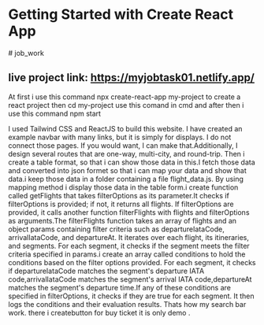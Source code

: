 # Getting Started with Create React App
#   j o b _ w o r k 

## live project link: https://myjobtask01.netlify.app/ 
At first i use this command npx create-react-app my-project to create a react project then cd my-project use this comand in cmd and after then i use this command npm start 

I used Tailwind CSS and ReactJS to build this website. I have created an example navbar with many links, but it is simply for displays. I do not connect those pages. If you would want, I can make that.Additionally, I design several routes that are one-way, multi-city, and round-trip. Then i create a table format, so that i can show those data in this.I fetch those data and converted into json formet so that i can map your data and show that data.i keep those data in a folder containing a file flight_data.js. By using mapping method i display those data in the table form.i create function called  getFlights that takes filterOptions as its parameter.It checks if filterOptions is provided; if not, it returns all flights. If filterOptions are provided, it calls another function filterFlights with flights and filterOptions as arguments.The filterFlights function takes an array of flights and an object params containing filter criteria such as departureIataCode, arrivalIataCode, and departureAt. It iterates over each flight, its itineraries, and segments. For each segment, it checks if the segment meets the filter criteria specified in params.i create an array called conditions to hold the conditions based on the filter options provided. For each segment, it checks if 
 departureIataCode matches the segment's departure IATA code,arrivalIataCode matches the segment's arrival IATA code,departureAt matches the segment's departure time.If any of these conditions are specified in filterOptions, it checks if they are true for each segment. It then logs the conditions and their evaluation results. Thats how my search bar work. there i createbutton for buy ticket it is only demo .



 
